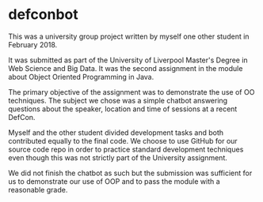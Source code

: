 # defconbot
This was a university group project written by myself one other student in February 2018.

It was submitted as part of the University of Liverpool Master's Degree in Web Science and Big Data. It was the second assignment in the module about Object Oriented Programming in Java.

The primary objective of the assignment was to demonstrate the use of OO techniques. The subject we chose was a simple chatbot answering questions about the speaker, location and time of sessions at a recent DefCon.

Myself and the other student divided development tasks and both contributed equally to the final code. We choose to use GitHub for our source code repo in order to practice standard development techniques even though this was not strictly part of the University assignment. 

We did not finish the chatbot as such but the submission was sufficient for us to demonstrate our use of OOP and to pass the module with a reasonable grade.
